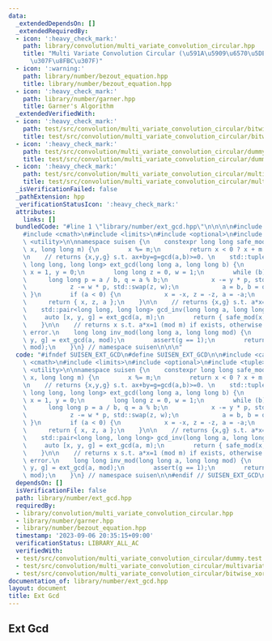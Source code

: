 ```yaml
---
data:
  _extendedDependsOn: []
  _extendedRequiredBy:
  - icon: ':heavy_check_mark:'
    path: library/convolution/multi_variate_convolution_circular.hpp
    title: "Multi Variate Convolution Circular (\u591A\u5909\u6570\u5DE1\u56DE\u7573\
      \u307F\u8FBC\u307F)"
  - icon: ':warning:'
    path: library/number/bezout_equation.hpp
    title: library/number/bezout_equation.hpp
  - icon: ':heavy_check_mark:'
    path: library/number/garner.hpp
    title: Garner's Algorithm
  _extendedVerifiedWith:
  - icon: ':heavy_check_mark:'
    path: test/src/convolution/multi_variate_convolution_circular/bitwise_xor_convolution.test.cpp
    title: test/src/convolution/multi_variate_convolution_circular/bitwise_xor_convolution.test.cpp
  - icon: ':heavy_check_mark:'
    path: test/src/convolution/multi_variate_convolution_circular/dummy.test.cpp
    title: test/src/convolution/multi_variate_convolution_circular/dummy.test.cpp
  - icon: ':heavy_check_mark:'
    path: test/src/convolution/multi_variate_convolution_circular/multivariate_convolution_cyclic.test.cpp
    title: test/src/convolution/multi_variate_convolution_circular/multivariate_convolution_cyclic.test.cpp
  _isVerificationFailed: false
  _pathExtension: hpp
  _verificationStatusIcon: ':heavy_check_mark:'
  attributes:
    links: []
  bundledCode: "#line 1 \"library/number/ext_gcd.hpp\"\n\n\n\n#include <cassert>\n\
    #include <cmath>\n#include <limits>\n#include <optional>\n#include <tuple>\n#include\
    \ <utility>\n\nnamespace suisen {\n    constexpr long long safe_mod(long long\
    \ x, long long m) {\n        x %= m;\n        return x < 0 ? x + m : x;\n    }\n\
    \n    // returns {x,y,g} s.t. ax+by=g=gcd(a,b)>=0. \n    std::tuple<long long,\
    \ long long, long long> ext_gcd(long long a, long long b) {\n        long long\
    \ x = 1, y = 0;\n        long long z = 0, w = 1;\n        while (b) {\n      \
    \      long long p = a / b, q = a % b;\n            x -= y * p, std::swap(x, y);\n\
    \            z -= w * p, std::swap(z, w);\n            a = b, b = q;\n       \
    \ }\n        if (a < 0) {\n            x = -x, z = -z, a = -a;\n        }\n  \
    \      return { x, z, a };\n    }\n\n    // returns {x,g} s.t. a*x=g (mod m)\n\
    \    std::pair<long long, long long> gcd_inv(long long a, long long m) {\n   \
    \     auto [x, y, g] = ext_gcd(a, m);\n        return { safe_mod(x, m), g };\n\
    \    }\n\n    // returns x s.t. a*x=1 (mod m) if exists, otherwise throws runtime\
    \ error.\n    long long inv_mod(long long a, long long mod) {\n        auto [inv,\
    \ y, g] = ext_gcd(a, mod);\n        assert(g == 1);\n        return safe_mod(inv,\
    \ mod);\n    }\n} // namespace suisen\n\n\n"
  code: "#ifndef SUISEN_EXT_GCD\n#define SUISEN_EXT_GCD\n\n#include <cassert>\n#include\
    \ <cmath>\n#include <limits>\n#include <optional>\n#include <tuple>\n#include\
    \ <utility>\n\nnamespace suisen {\n    constexpr long long safe_mod(long long\
    \ x, long long m) {\n        x %= m;\n        return x < 0 ? x + m : x;\n    }\n\
    \n    // returns {x,y,g} s.t. ax+by=g=gcd(a,b)>=0. \n    std::tuple<long long,\
    \ long long, long long> ext_gcd(long long a, long long b) {\n        long long\
    \ x = 1, y = 0;\n        long long z = 0, w = 1;\n        while (b) {\n      \
    \      long long p = a / b, q = a % b;\n            x -= y * p, std::swap(x, y);\n\
    \            z -= w * p, std::swap(z, w);\n            a = b, b = q;\n       \
    \ }\n        if (a < 0) {\n            x = -x, z = -z, a = -a;\n        }\n  \
    \      return { x, z, a };\n    }\n\n    // returns {x,g} s.t. a*x=g (mod m)\n\
    \    std::pair<long long, long long> gcd_inv(long long a, long long m) {\n   \
    \     auto [x, y, g] = ext_gcd(a, m);\n        return { safe_mod(x, m), g };\n\
    \    }\n\n    // returns x s.t. a*x=1 (mod m) if exists, otherwise throws runtime\
    \ error.\n    long long inv_mod(long long a, long long mod) {\n        auto [inv,\
    \ y, g] = ext_gcd(a, mod);\n        assert(g == 1);\n        return safe_mod(inv,\
    \ mod);\n    }\n} // namespace suisen\n\n#endif // SUISEN_EXT_GCD\n"
  dependsOn: []
  isVerificationFile: false
  path: library/number/ext_gcd.hpp
  requiredBy:
  - library/convolution/multi_variate_convolution_circular.hpp
  - library/number/garner.hpp
  - library/number/bezout_equation.hpp
  timestamp: '2023-09-06 20:35:15+09:00'
  verificationStatus: LIBRARY_ALL_AC
  verifiedWith:
  - test/src/convolution/multi_variate_convolution_circular/dummy.test.cpp
  - test/src/convolution/multi_variate_convolution_circular/multivariate_convolution_cyclic.test.cpp
  - test/src/convolution/multi_variate_convolution_circular/bitwise_xor_convolution.test.cpp
documentation_of: library/number/ext_gcd.hpp
layout: document
title: Ext Gcd
---
```

## Ext Gcd